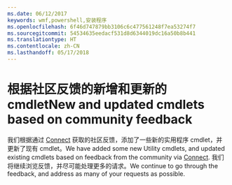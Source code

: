 ```yaml
---
ms.date: 06/12/2017
keywords: wmf,powershell,安装程序
ms.openlocfilehash: 6f46d747879bb3106c6c477561248f7ea53274f7
ms.sourcegitcommit: 54534635eedacf531d8d6344019dc16a50b8b441
ms.translationtype: HT
ms.contentlocale: zh-CN
ms.lasthandoff: 05/17/2018
---
```

# <a name="new-and-updated-cmdlets-based-on-community-feedback"></a><span data-ttu-id="1724f-102">根据社区反馈的新增和更新的 cmdlet</span><span class="sxs-lookup"><span data-stu-id="1724f-102">New and updated cmdlets based on community feedback</span></span>
<span data-ttu-id="1724f-103">我们根据通过 [Connect](https://connect.microsoft.com/powershell) 获取的社区反馈，添加了一些新的实用程序 cmdlet，并更新了现有 cmdlet。</span><span class="sxs-lookup"><span data-stu-id="1724f-103">We have added some new Utility cmdlets, and updated existing cmdlets based on feedback from the community via [Connect](https://connect.microsoft.com/powershell).</span></span> <span data-ttu-id="1724f-104">我们将继续浏览反馈，并尽可能处理更多的请求。</span><span class="sxs-lookup"><span data-stu-id="1724f-104">We continue to go through the feedback, and address as many of your requests as possible.</span></span>
